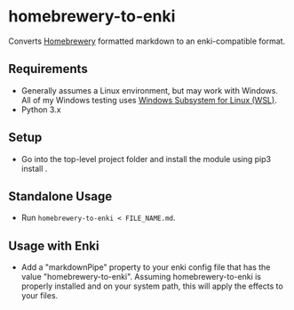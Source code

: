 # homebrewery-to-enki

Converts [Homebrewery](https://homebrewery.naturalcrit.com/) formatted markdown to an enki-compatible format.

## Requirements

* Generally assumes a Linux environment, but may work with Windows. All of my Windows testing uses [Windows Subsystem for Linux (WSL)](https://docs.microsoft.com/en-us/windows/wsl/install).
* Python 3.x

## Setup

* Go into the top-level project folder and install the module using pip3 install .

## Standalone Usage

* Run `homebrewery-to-enki < FILE_NAME.md`.

## Usage with Enki

* Add a "markdownPipe" property to your enki config file that has the value "homebrewery-to-enki". Assuming homebrewery-to-enki is properly installed and on your system path, this will apply the effects to your files.
